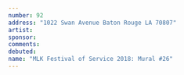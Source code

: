 ```yaml
---
number: 92
address: "1022 Swan Avenue Baton Rouge LA 70807"
artist: 
sponsor: 
comments: 
debuted: 
name: "MLK Festival of Service 2018: Mural #26"
---
```

